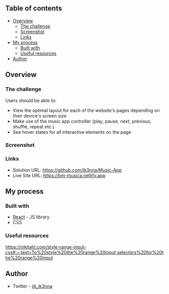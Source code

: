 ## Table of contents

- [Overview](#overview)
  - [The challenge](#the-challenge)
  - [Screenshot](#screenshot)
  - [Links](#links)
- [My process](#my-process)
  - [Built with](#built-with)
  - [Useful resources](#useful-resources)
- [Author](#author)


## Overview

### The challenge

Users should be able to:

- View the optimal layout for each of the website's pages depending on their device's screen size
- Make use of the music app controller (play, pause, next, previous, shuffle, repeat etc.)
- See hover states for all interactive elements on the page

### Screenshot


### Links

- Solution URL: https://github.com/Ik3nna/Music-App
- Live Site URL: https://bm-musica.netlify.app

## My process

### Built with

- [React](https://reactjs.org/) - JS library
- CSS

### Useful resources

https://nikitahl.com/style-range-input-css#:~:text=To%20style%20the%20range%20input,selectors%20for%20the%20range%20input

## Author

- Twitter - [@_ik3nna](https://www.twitter.com/_ik3nna)



